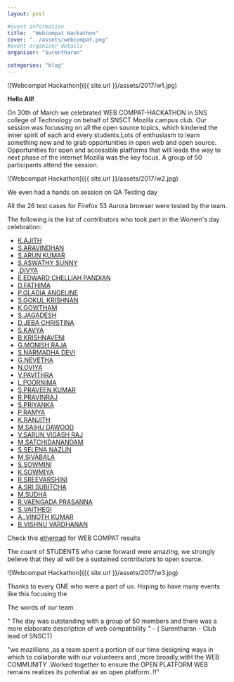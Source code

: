 ```yaml
---
layout: post

#event information
title:  "Webcompat Hackathon"
cover: "../assets/webcompat.png"
#event organiser details
organiser: "Surentharan"

categories: "blog"
---
```


![Webcompat Hackathon]({{ site.url }}/assets/2017/w1.jpg)

**Hello All!**

<p>On 30th of March we celebrated WEB COMPAT-HACKATHON in SNS college of Technology on behalf of SNSCT Mozilla campus club. Our  session was focussing on all the open source topics, which kindered the inner spirit of each and every students.Lots of enthusiasm to learn something new and to grab opportunities in open web and open source. Opportunities for open and accessible platforms that will leads  the way to next phase of the internet  Mozilla was the key focus. A group of 50 participants attend the session.</p>

![Webcompat Hackathon]({{ site.url }}/assets/2017/w2.jpg)

<p>We even had a hands on session on QA Testing day</p>

All the  26 test cases for Firefox 53 Aurora browser were tested by the team.

The following is the list of contributors who took part in the Women's day celebration:

- [K.AJITH](https://twitter.com/)
- [S.ARAVINDHAN](https://twitter.com/)
- [S.ARUN KUMAR](https://twitter.com/)
- [S.ASWATHY SUNNY](https://twitter.com/)
- [.DIVYA](https://twitter.com/)
- [E.EDWARD CHELLIAH PANDIAN](https://twitter.com/)
- [D.FATHIMA](https://twitter.com/)
- [P.GLADIA ANGELINE](https://twitter.com/)
- [S.GOKUL KRISHNAN](https://twitter.com/)
- [K.GOWTHAM](https://twitter.com/)
- [S.JAGADESH](https://twitter.com/)
- [D.JEBA CHRISTINA](https://twitter.com/)
- [S.KAVYA](https://twitter.com/)
- [B.KRISHNAVENI](https://twitter.com/)
- [G.MONISH RAJA](https://twitter.com/)
- [S.NARMADHA DEVI](https://twitter.com/)
- [G.NEVETHA](https://twitter.com/)
- [N.OVIYA](https://twitter.com/)
- [V.PAVITHRA](https://twitter.com/)
- [L.POORNIMA](https://twitter.com/)
- [S.PRAVEEN KUMAR](https://twitter.com/)
- [R.PRAVINRAJ](https://twitter.com/)
- [S.PRIYANKA](https://twitter.com/)
- [P.RAMYA](https://twitter.com/)
- [K.RANJITH](https://twitter.com/)
- [M.SAIHU DAWOOD](https://twitter.com/)
- [V.SARUN VIGASH RAJ](https://twitter.com/)
- [M.SATCHIDANANDAM](https://twitter.com/)
- [S.SELENA NAZLIN](https://twitter.com/)
- [M.SIVABALA](https://twitter.com/)
- [S.SOWMINI](https://twitter.com/)
- [K.SOWMIYA](https://twitter.com/)
- [R.SREEVARSHINI](https://twitter.com/)
- [A.SRI SUBITCHA](https://twitter.com/)
- [M.SUDHA](https://twitter.com/)
- [R.VAENGADA PRASANNA](https://twitter.com/)
- [S.VAITHEGI](https://twitter.com/)
- [A..VINOTH KUMAR](https://twitter.com/)
- [B.VISHNU VARDHANAN](https://twitter.com/)



Check this [etherpad](https://public.etherpad-mozilla.org/p/SNSCT_Webcompat_Hackathon_2017-03-30) for WEB COMPAT results

<p>The count of STUDENTS who came forward were amazing, we strongly believe that they all will be a sustained contributors to open source.</p>

![Webcompat Hackathon]({{ site.url }}/assets/2017/w3.jpg)

<p>Thanks to every ONE who were a part of us. Hoping to have many events like this focusing the </p>

<p>The words of our team.</p>
<p>" The day was outstanding with a group of 50 members and  there was a more elaborate description of web compatibility " - ( Surentharan - Club lead of SNSCT)</p>
<p>"we mozillians ,as a team spent a portion of our time designing ways in which to collaborate with our volunteers and ,more broadly,witH the WEB COMMUNITY .Worked together to ensure the OPEN PLATFORM WEB remains realizes its potential as an open platform..!!" 

